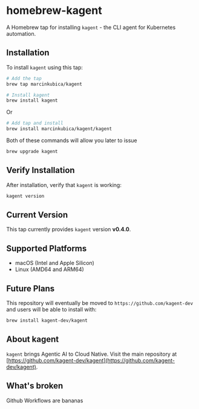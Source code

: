 # homebrew-kagent

A Homebrew tap for installing `kagent` - the CLI agent for Kubernetes automation.

## Installation

To install `kagent` using this tap:

```bash
# Add the tap
brew tap marcinkubica/kagent

# Install kagent
brew install kagent
```

Or
```bash
# Add tap and install
brew install marcinkubica/kagent/kagent
```

Both of these commands will allow you later to issue

```sh
brew upgrade kagent
```

## Verify Installation

After installation, verify that `kagent` is working:

```bash
kagent version
```

## Current Version

This tap currently provides `kagent` version **v0.4.0**.

## Supported Platforms

- macOS (Intel and Apple Silicon)
- Linux (AMD64 and ARM64)

## Future Plans

This repository will eventually be moved to `https://github.com/kagent-dev` and users will be able to install with:

```bash
brew install kagent-dev/kagent
```

## About kagent

`kagent` brings Agentic AI to Cloud Native. Visit the main repository at [https://github.com/kagent-dev/kagent](https://github.com/kagent-dev/kagent).

## What's broken

Github Workflows are bananas
